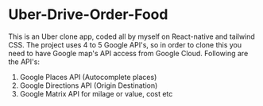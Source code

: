 # Uber-Drive-Order-Food
This is an Uber clone app, coded all by myself on React-native and tailwind CSS. The project uses 4 to 5 Google API's, so in order to clone this you need to have 
Google map's API access from Google Cloud. Following are the API's: 
1. Google Places API (Autocomplete places) 
2. Google Directions API (Origin Destination) 
3. Google Matrix API for milage or value, cost etc
